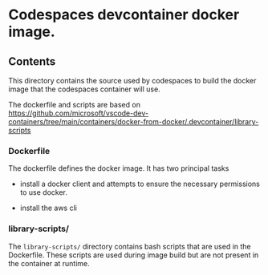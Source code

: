 # Codespaces devcontainer docker image.

## Contents

This directory contains the source used by codespaces to build the docker image that the codespaces container will use.

The dockerfile and scripts are based on https://github.com/microsoft/vscode-dev-containers/tree/main/containers/docker-from-docker/.devcontainer/library-scripts

### Dockerfile

The dockerfile defines the docker image. It has two principal tasks

 - install a docker client and attempts to ensure the necessary permissions to use docker.
 
 - install the aws cli

### library-scripts/

The `library-scripts/` directory contains bash scripts that are used in the Dockerfile. These scripts are used during image build but are not present in the container at runtime. 
